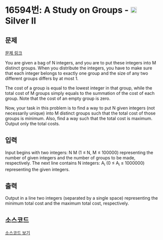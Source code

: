 # 16594번: A Study on Groups - <img src="https://static.solved.ac/tier_small/9.svg" style="height:20px" /> Silver II

<!-- performance -->

<!-- 문제 제출 후 깃허브에 푸시를 했을 때 제출한 코드의 성능이 입력될 공간입니다.-->

<!-- end -->

## 문제

[문제 링크](https://boj.kr/16594)


<p>You are given a bag of N integers, and you are to put these integers into M distinct groups. When you distribute the integers, you have to make sure that each integer belongs to exactly one group and the size of any two different groups differs by at most 1.</p>

<p>The cost of a group is equal to the lowest integer in that group, while the total cost of M groups simply equals to the summation of the cost of each group. Note that the cost of an empty group is zero.</p>

<p>Now, your task in this problem is to find a way to put N given integers (not necessarily unique) into M distinct groups such that the total cost of those groups is minimum. Also, find a way such that the total cost is maximum. Output only the total costs.</p>



## 입력


<p>Input begins with two integers: N M (1 ≤ N, M ≤ 100000) representing the number of given integers and the number of groups to be made, respectively. The next line contains N integers: A<sub>i</sub> (0 ≤ A<sub>i</sub> ≤ 1000000) representing the given integers.</p>



## 출력


<p>Output in a line two integers (separated by a single space) representing the minimum total cost and the maximum total cost, respectively.</p>



## 소스코드

[소스코드 보기](A%20Study%20on%20Groups.cpp)